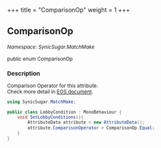 +++
title = "ComparisonOp"
weight = 1
+++
## ComparisonOp
<small>*Namespace: SynicSugar.MatchMake* <br>

public enum ComparisonOp

### Description
Comparison Operator for this attribute.<br>
Check more detail in [EOS document](https://dev.epicgames.com/docs/game-services/lobbies#comparison-operators).


```cs
using SynicSugar.MatchMake;

public class LobbyCondition : MonoBehaviour {
    void SetLobbyConditions(){
        AttributeData attribute = new AttributeData();
        attribute.ComparisonOperator = ComparisonOp.Equal;
    }
}
```